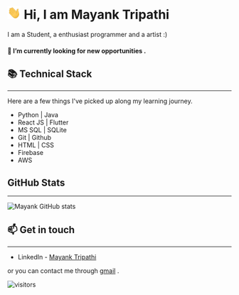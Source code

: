 
# <img src="https://raw.githubusercontent.com/ABSphreak/ABSphreak/master/gifs/Hi.gif" width="30px"> Hi, I am Mayank Tripathi

I am a Student, a enthusiast programmer and a artist :)

#### 🥅 I’m currently looking for new opportunities .

## 📚 Technical Stack
<hr/>

Here are a few things I've picked up along my learning journey.

* Python | Java 
* React JS | Flutter
* MS SQL | SQLite 
* Git | Github
* HTML | CSS
* Firebase
* AWS

## GitHub Stats
<hr/>

![Mayank GitHub stats](https://github-readme-stats.vercel.app/api?username=plug-in-pow&bg_color=30,e96443,904e95&title_color=fff&text_color=fff)

## 📫 Get in touch
<hr/>

- LinkedIn - [Mayank Tripathi](https://www.linkedin.com/in/mayank-tripathi-2021)

 or you can contact me through [gmail](mailto:tripathimayank36@gmail.com) .



![visitors](https://visitor-badge.glitch.me/badge?page_id=plug-in-pow/plug-in-pow)


 
